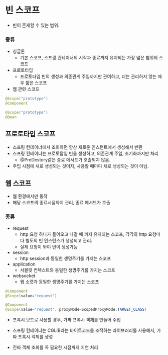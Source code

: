# 빈 스코프

- 빈이 존재할 수 있는 범위.

### 종류

- 싱글톤
    - 기본 스코프, 스프링 컨테이너의 시작과 종료까지 유지되는 가장 넓은 범위의 스코프
- 프로토타입
    - 프로토타입 빈의 생성과 의존관계 주입까지만 관여하고, 더는 관리하지 않는 매우 짧은 스코프
- 웹 관련 스코프

```java
@Scope("prototype")
@Component

@Scope("prototype")
@Bean
```

## 프로토타입 스코프

- 스프링 컨테이너에서 조회하면 항상 새로운 인스턴트에서 생성해서 반환
- 스프링 컨테이너는 프로토탑입 빈을 생성하고, 의존관계 주입, 초기화까지만 처리
    - @PreDestory같은 종료 메서드가 호출되지 않음.
- 주입 시점에 새로 생성되는 것이자, 사용할 때마다 새로 생성되는 것이 아님.

## 웹 스코프

- 웹 환경에서만 동작
- 해당 스코프의 종료시점까지 관리, 종료 메서드가 호출

### 종류

- request
    - http 요청 하나가 들어오고 나갈 때 까지 유지되는 스코프, 각각의 http 요청마다 별도의 빈 인스턴스가 생성되고 관리.
    - 실제 요청이 와야 빈이 생성가능
- session
    - http session과 동일한 생명주기를 가지는 스코프
- application
    - 서블릿 컨텍스트와 동일한 생명주기를 가지는 스코프
- websocket
    - 웹 소켓과 동일한 생명주기를 가지는 스코프

```java
@Component
@Scope(value="request")

@Component
@Scope(value="request", proxyMode=ScopedProxyMode.TARGET_CLASS)
```

- 프록시 모드로 사용할 경우, 가짜 프록시 객체를 만들어 주입

- 스프링 컨테이너는 CGLIB라는 바이트코드를 조작하는 라이브러리를 사용해서, 가짜 프록시 객체를 생성

- 진짜 객체 조회를 꼭 필요한 시점까지 지연 처리

  
